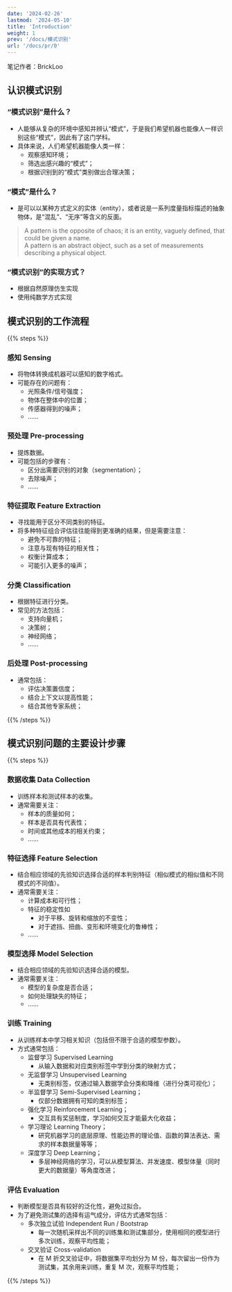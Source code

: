```yaml
---
date: '2024-02-26'
lastmod: '2024-05-10'
title: 'Introduction'
weight: 1
prev: '/docs/模式识别'
url: '/docs/pr/0'
---
```


笔记作者：BrickLoo

## 认识模式识别

### “模式识别”是什么？

- 人能够从复杂的环境中感知并辨认“模式”，于是我们希望机器也能像人一样识别这些“模式”，因此有了这门学科。
- 具体来说，人们希望机器能像人类一样：
  - 观察感知环境；
  - 筛选出感兴趣的“模式”；
  - 根据识别到的“模式”类别做出合理决策；

### “模式”是什么？

- 是可以以某种方式定义的实体（entity），或者说是一系列度量指标描述的抽象物体，是“混乱”、“无序”等含义的反面。

> A pattern is the opposite of chaos; it is an entity, vaguely defined, that could be given a name.  
> A pattern is an abstract object, such as a set of measurements describing a physical object.  

### “模式识别”的实现方式？

- 根据自然原理仿生实现
- 使用纯数学方式实现

## 模式识别的工作流程

{{% steps %}}

### 感知 Sensing

- 将物体转换成机器可以感知的数字格式。
- 可能存在的问题有：  
  - 光照条件/信号强度；
  - 物体在整体中的位置；
  - 传感器得到的噪声；
  - ……

### 预处理 Pre-processing

- 提炼数据。
- 可能包括的步骤有：
  - 区分出需要识别的对象（segmentation）；
  - 去除噪声；
  - ……

### 特征提取 Feature Extraction

- 寻找能用于区分不同类别的特征。
- 将多种特征组合评估往往能得到更准确的结果，但是需要注意：
  - 避免不可靠的特征；
  - 注意与现有特征的相关性；
  - 权衡计算成本；
  - 可能引入更多的噪声；

### 分类 Classification

- 根据特征进行分类。
- 常见的方法包括：
  - 支持向量机；
  - 决策树；
  - 神经网络；
  - ……

### 后处理 Post-processing

- 通常包括：
  - 评估决策置信度；
  - 结合上下文以提高性能；
  - 结合其他专家系统；

{{% /steps %}}

## 模式识别问题的主要设计步骤

{{% steps %}}

### 数据收集 Data Collection

- 训练样本和测试样本的收集。
- 通常需要关注：  
  - 样本的质量如何；
  - 样本是否具有代表性；
  - 时间或其他成本的相关约束；
  - ……

### 特征选择 Feature Selection

- 结合相应领域的先验知识选择合适的样本判别特征（相似模式的相似值和不同模式的不同值）。
- 通常需要关注：
  - 计算成本和可行性；
  - 特征的稳定性如
    - 对于平移、旋转和缩放的不变性；
    - 对于遮挡、扭曲、变形和环境变化的鲁棒性；
  - ……

### 模型选择 Model Selection

- 结合相应领域的先验知识选择合适的模型。
- 通常需要关注：
  - 模型的复杂度是否合适；
  - 如何处理缺失的特征；
  - ……

### 训练 Training

- 从训练样本中学习相关知识（包括但不限于合适的模型参数）。
- 方式通常包括：
  - 监督学习 Supervised Learning
    - 从输入数据和对应类别标签中学到分类的映射方式；
  - 无监督学习 Unsupervised Learning
    - 无类别标签，仅通过输入数据学会分类和降维（进行分类可视化）；
  - 半监督学习 Semi-Supervised Learning；
    - 仅部分数据拥有可知的类别标签；
  - 强化学习 Reinforcement Learning；
    - 交互具有奖惩制度，学习如何交互才能最大化收益；
  - 学习理论 Learning Theory；
    - 研究机器学习的底层原理、性能边界的理论值、函数的算法表达、需求的样本数据量等等；
  - 深度学习 Deep Learning；
    - 多层神经网络的学习，可以从模型算法、并发速度、模型体量（同时更大的数据量）等角度改进；

### 评估 Evaluation

- 判断模型是否具有较好的泛化性，避免过拟合。
- 为了避免测试集的选择有运气成分，评估方式通常包括：
  - 多次独立试验 Independent Run / Bootstrap
    - 每一次随机采样出不同的训练集和测试集部分，使用相同的模型进行多次训练，观察平均性能；
  - 交叉验证 Cross-validation
    - 在 M 折交叉验证中，将数据集平均划分为 M 份，每次留出一份作为测试集，其余用来训练，重复 M 次，观察平均性能；

{{% /steps %}}